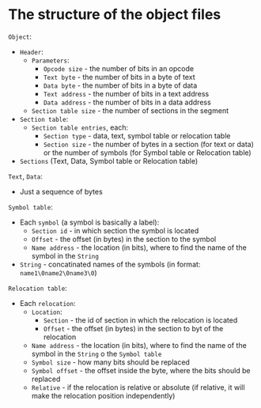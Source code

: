 # The structure of the object files

`Object`:
- `Header`:
    - `Parameters`:
        - `Opcode size` - the number of bits in an opcode
        - `Text byte` - the number of bits in a byte of text
        - `Data byte` - the number of bits in a byte of data
        - `Text address` - the number of bits in a text address
        - `Data address` - the number of bits in a data address
    - `Section table size` - the number of sections in the segment
- `Section table`:
    - `Section table entries`, each:
        - `Section type` - data, text, symbol table or relocation table
        - `Section size` - the number of bytes in a section (for text or data) or the number of symbols (for Symbol table or Relocation table)
- `Sections` (Text, Data, Symbol table or Relocation table)

`Text`, `Data`:
- Just a sequence of bytes

`Symbol table`:
- Each `symbol` (a symbol is basically a label):
    - `Section id` - in which section the symbol is located
    - `Offset` - the offset (in bytes) in the section to the symbol
    - `Name address` - the location (in bits), where to find the name of the symbol in the `String`
- `String` - concatinated names of the symbols (in format: `name1\0name2\0name3\0`)

`Relocation table`:
- Each `relocation`:
    - `Location`:
        - `Section` - the id of section in which the relocation is located
        - `Offset` - the offset (in bytes) in the section to byt of the relocation
    - `Name address` - the location (in bits), where to find the name of the symbol in the `String` o the `Symbol table`
    - `Symbol size` - how many bits should be replaced
    - `Symbol offset` - the offset inside the byte, where the bits should be replaced
    - `Relative` - if the relocation is relative or absolute (if relative, it will make the relocation position independently)
